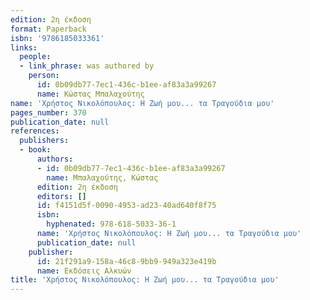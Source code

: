 ```yaml
---
edition: 2η έκδοση
format: Paperback
isbn: '9786185033361'
links:
  people:
  - link_phrase: was authored by
    person:
      id: 0b09db77-7ec1-436c-b1ee-af83a3a99267
      name: Κώστας Μπαλαχούτης
name: 'Χρήστος Νικολόπουλος: Η Ζωή μου... τα Τραγούδια μου'
pages_number: 370
publication_date: null
references:
  publishers:
  - book:
      authors:
      - id: 0b09db77-7ec1-436c-b1ee-af83a3a99267
        name: Μπαλαχούτης, Κώστας
      edition: 2η έκδοση
      editors: []
      id: f4151d5f-0090-4953-ad23-40ad640f8f75
      isbn:
        hyphenated: 978-618-5033-36-1
      name: 'Χρήστος Νικολόπουλος: Η Ζωή μου... τα Τραγούδια μου'
      publication_date: null
    publisher:
      id: 21f291a9-158a-46c8-9bb9-949a323e419b
      name: Εκδόσεις Αλκυών
title: 'Χρήστος Νικολόπουλος: Η Ζωή μου... τα Τραγούδια μου'
---
```


